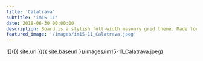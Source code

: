```yaml
---
title: 'Calatrava'
subtitle: 'im15-11'
date: 2018-06-30 00:00:00
description: Board is a stylish full-width masonry grid theme. Made for designers, artists, photographers and developers to show off their best work.
featured_image: '/images/im15-11_Calatrava.jpeg'
---
```


![]({{ site.url }}{{ site.baseurl }}/images/im15-11_Calatrava.jpeg)


